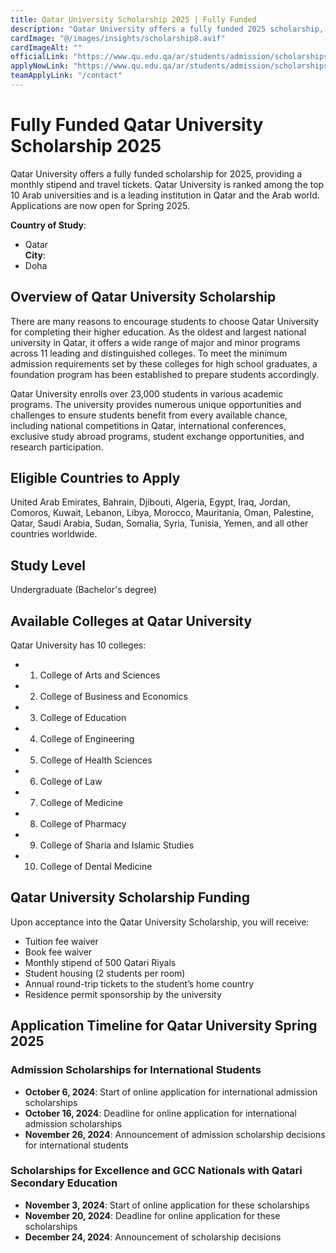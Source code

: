 ```yaml
---
title: Qatar University Scholarship 2025 | Fully Funded
description: "Qatar University offers a fully funded 2025 scholarship, including a monthly stipend and travel tickets. Ranked among the top 10 Arab universities, applications are now open for Spring 2025."
cardImage: "@/images/insights/scholarship8.avif"  
cardImageAlt: ""
officialLink: "https://www.qu.edu.qa/ar/students/admission/scholarships/scholarships-timeline"
applyNowLink: "https://www.qu.edu.qa/ar/students/admission/scholarships/scholarships-timeline"
teamApplyLink: "/contact"
---
```


# Fully Funded Qatar University Scholarship 2025

Qatar University offers a fully funded scholarship for 2025, providing a monthly stipend and travel tickets. Qatar University is ranked among the top 10 Arab universities and is a leading institution in Qatar and the Arab world. Applications are now open for Spring 2025.

**Country of Study**: 
- Qatar  
**City**: 
- Doha

## Overview of Qatar University Scholarship
There are many reasons to encourage students to choose Qatar University for completing their higher education. As the oldest and largest national university in Qatar, it offers a wide range of major and minor programs across 11 leading and distinguished colleges. To meet the minimum admission requirements set by these colleges for high school graduates, a foundation program has been established to prepare students accordingly.

Qatar University enrolls over 23,000 students in various academic programs. The university provides numerous unique opportunities and challenges to ensure students benefit from every available chance, including national competitions in Qatar, international conferences, exclusive study abroad programs, student exchange opportunities, and research participation.

## Eligible Countries to Apply
United Arab Emirates, Bahrain, Djibouti, Algeria, Egypt, Iraq, Jordan, Comoros, Kuwait, Lebanon, Libya, Morocco, Mauritania, Oman, Palestine, Qatar, Saudi Arabia, Sudan, Somalia, Syria, Tunisia, Yemen, and all other countries worldwide.

## Study Level
Undergraduate (Bachelor's degree)

## Available Colleges at Qatar University
Qatar University has 10 colleges:
- 1. College of Arts and Sciences
- 2. College of Business and Economics
- 3. College of Education
- 4. College of Engineering
- 5. College of Health Sciences
- 6. College of Law
- 7. College of Medicine
- 8. College of Pharmacy
- 9. College of Sharia and Islamic Studies
- 10. College of Dental Medicine

## Qatar University Scholarship Funding
Upon acceptance into the Qatar University Scholarship, you will receive:
- Tuition fee waiver
- Book fee waiver
- Monthly stipend of 500 Qatari Riyals
- Student housing (2 students per room)
- Annual round-trip tickets to the student’s home country
- Residence permit sponsorship by the university

## Application Timeline for Qatar University Spring 2025

### Admission Scholarships for International Students
- **October 6, 2024**: Start of online application for international admission scholarships
- **October 16, 2024**: Deadline for online application for international admission scholarships
- **November 26, 2024**: Announcement of admission scholarship decisions for international students

### Scholarships for Excellence and GCC Nationals with Qatari Secondary Education
- **November 3, 2024**: Start of online application for these scholarships
- **November 20, 2024**: Deadline for online application for these scholarships
- **December 24, 2024**: Announcement of scholarship decisions